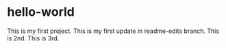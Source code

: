 # hello-world
This is my first project.
This is my first update in readme-edits branch.
This is 2nd.
This is 3rd.
